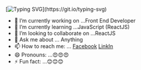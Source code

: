 
[![Typing SVG](https://readme-typing-svg.herokuapp.com?font=Fira+Code&color=4D18F7&center=true&vCenter=true&multiline=true&width=600&height=200&lines=Hello+%2C+I'm+Thuong+;Welcome+to+my+profile+And+have+a+nice+day+!)](https://git.io/typing-svg)
- 🔭 I’m currently working on ...Front End Developer
- 🌱 I’m currently learning ...JavaScript (ReactJS)
- 👯 I’m looking to collaborate on ...ReactJS
- 💬 Ask me about ... Anything
- 📫 How to reach me: ...
<a  href="https://www.facebook.com/lthuong02">Facebook</a> 
<a href="https://www.linkedin.com/in/lthuong200200">LinkIn</a>
- 😄 Pronouns: ...😍😍😍
- ⚡ Fun fact: ...😊😊😊
